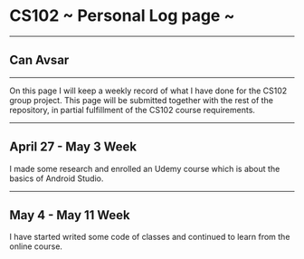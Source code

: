 # CS102 ~ Personal Log page ~
****
## Can Avsar 
****

On this page I will keep a weekly record of what I have done for the CS102 group project. This page will be submitted together with the rest of the repository, in partial fulfillment of the CS102 course requirements.
****

## April 27 - May 3 Week
I made some research and enrolled an Udemy course which is about the basics of Android Studio.

****
## May 4 - May 11 Week
I have started writed some code of classes and continued to learn from the online course.


